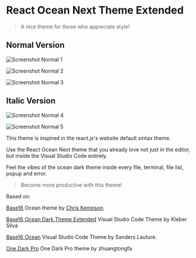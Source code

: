 # React Ocean Next Theme Extended #

> A nice theme for those who appreciate style!

## Normal Version
![Screenshot Normal 1](https://raw.githubusercontent.com/btd1337/vscode-react-ocean-next-extended-theme/master/images/screenshot1.png)

![Screenshot Normal 2](https://raw.githubusercontent.com/btd1337/vscode-react-ocean-next-extended-theme/master/images/screenshot2.png)

![Screenshot Normal 3](https://raw.githubusercontent.com/btd1337/vscode-react-ocean-next-extended-theme/master/images/screenshot3.png)

## Italic Version
![Screenshot Normal 4](https://raw.githubusercontent.com/btd1337/vscode-react-ocean-next-extended-theme/master/images/screenshot4.png)

![Screenshot Normal 5](https://raw.githubusercontent.com/btd1337/vscode-react-ocean-next-extended-theme/master/images/screenshot5.png)

This theme is inspired in the react.js's website default sintax theme.

Use the React Ocean Next theme that you already love not just in the editor, but inside the Visual Studio Code entirely.

Feel the vibes of the ocean dark theme inside every file, terminal, file list, popup and error.

> Become more productive with this theme!

Based on: 

[Base16](https://chriskempson.github.io/base16/) Ocean theme by [Chris Kempson](http://chriskempson.com).

[Base16 Ocean Dark Theme Extended](https://marketplace.visualstudio.com/items?itemName=kleber-swf.ocean-dark-extended) Visual Studio Code Theme by Kleber Silva

[Base16 Ocean](https://marketplace.visualstudio.com/items?itemName=golf1052.theme-base16-ocean) Visual Studio Code Theme by Sanders Lauture.

[One Dark Pro](https://github.com/Binaryify/OneDark-Pro) One Dark Pro theme by zhuangtongfa

